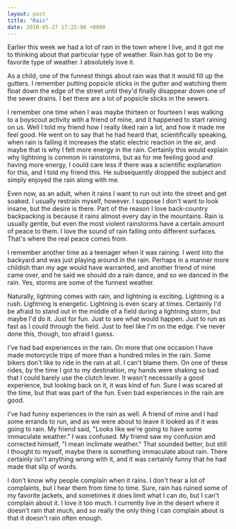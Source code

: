 ```yaml
---
layout: post
title: "Rain"
date: 2010-05-27 17:25:00 +0000
---
```

Earlier this week we had a lot of rain in the town where I live, and it got me to thinking about that particular type of weather. Rain has got to be my favorite type of weather. I absolutely love it.

As a child, one of the funnest things about rain was that it would fill up the gutters. I remember putting popsicle sticks in the gutter and watching them float down the edge of the street until they'd finally disappear down one of the sewer drains. I bet there are a lot of popsicle sticks in the sewers.

I remember one time when I was maybe thirteen or fourteen I was walking to a boyscout activity with a friend of mine, and it happened to start raining on us. Well I told my friend how I really liked rain a lot, and how it made me feel good. He went on to say that he had heard that, scientifically speaking, when rain is falling it increases the static electric reaction in the air, and maybe that is why I felt more energy in the rain. Certainly this would explain why lightning is common in rainstorms, but as for me feeling good and having more energy, I could care less if there was a scientific explanation for this, and I told my friend this. He subsequently dropped the subject and simply enjoyed the rain along with me.

Even now, as an adult, when it rains I want to run out into the street and get soaked. I usually restrain myself, however. I suppose I don't want to look insane, but the desire is there. Part of the reason I love back-country backpacking is because it rains almost every day in the mountains. Rain is usually gentle, but even the most violent rainstorms have a certain amount of peace to them. I love the sound of rain falling onto different surfaces. That's where the real peace comes from.

I remember another time as a teenager when it was raining. I went into the backyard and was just playing around in the rain. Perhaps in a manner more childish than my age would have warranted, and another friend of mine came over, and he said we should do a rain dance, and so we danced in the rain. Yes, storms are some of the funnest weather.

Naturally, lightning comes with rain, and lightning is exciting. Lightning is a rush. Lightning is energetic. Lightning is even scary at times. Certainly I'd be afraid to stand out in the middle of a field during a lightning storm, but maybe I'd do it. Just for fun. Just to see what would happen. Just to run as fast as I could through the field. Just to feel like I'm on the edge. I've never done this, though, too afraid I guess.

I've had bad experiences in the rain. On more that one occasion I have made motorcycle trips of more than a hundred miles in the rain. Some bikers don't like to ride in the rain at all. I can't blame them. On one of these rides, by the time I got to my destination, my hands were shaking so bad that I could barely use the clutch lever. It wasn't necessarily a good experience, but looking back on it, it was kind of fun. Sure I was scared at the time, but that was part of the fun. Even bad experiences in the rain are good.

I've had funny experiences in the rain as well. A friend of mine and I had some errands to run, and as we were about to leave it looked as if it was going to rain. My friend said, "Looks like we're going to have some immaculate weather." I was confused. My friend saw my confusion and corrected himself, "I mean inclimate weather." That sounded better, but still I thought to myself, maybe there is something immaculate about rain. There certainly isn't anything wrong with it, and it was certainly funny that he had made that slip of words.

I don't know why people complain when it rains. I don't hear a lot of complaints, but I hear them from time to time. Sure, rain has ruined some of my favorite jackets, and sometimes it does limit what I can do, but I can't complain about it. I love it too much. I currently live in the desert where it doesn't rain that much, and so really the only thing I can complain about is that it doesn't rain often enough.
